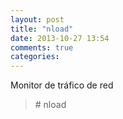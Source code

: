 ```yaml
---
layout: post
title: "nload"
date: 2013-10-27 13:54
comments: true
categories: 
---
```

Monitor de tráfico de red

>\# nload	


